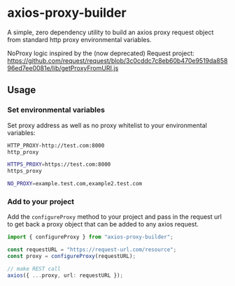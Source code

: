 # axios-proxy-builder

A simple, zero dependency utility to build an axios proxy request object from standard http proxy environmental variables.

NoProxy logic inspired by the (now deprecated) Request project:
https://github.com/request/request/blob/3c0cddc7c8eb60b470e9519da85896ed7ee0081e/lib/getProxyFromURI.js

## Usage

### Set environmental variables

Set proxy address as well as no proxy whitelist to your environmental variables:

```sh
HTTP_PROXY-http://test.com:8000
http_proxy

HTTPS_PROXY=https://test.com:8000
https_proxy

NO_PROXY=example.test.com,example2.test.com
```

### Add to your project

Add the `configureProxy` method to your project and pass in the request url to get back a proxy object that can be added to any axios request.

```typescript
import { configureProxy } from "axios-proxy-builder";

const requestURL = "https://request-url.com/resource";
const proxy = configureProxy(requestURL);

// make REST call
axios({ ...proxy, url: requestURL });
```
